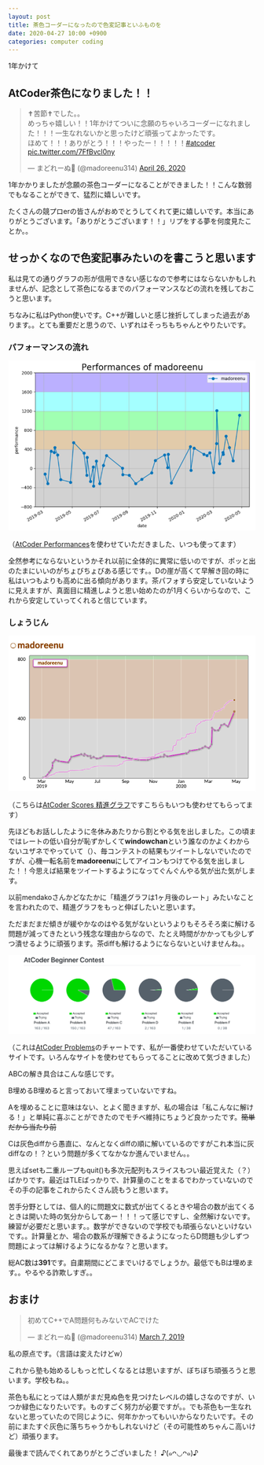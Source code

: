 ```yaml
---
layout: post
title: 茶色コーダーになったので色変記事といふものを
date: 2020-04-27 10:00 +0900
categories: computer coding
---
```

1年かけて

## AtCoder茶色になりました！！

<blockquote class="twitter-tweet"><p lang="ja" dir="ltr">✝️苦節✝️でした。。<br>めっちゃ嬉しい！！1年かけてついに念願のちゃいろコーダーになれました！！！一生なれないかと思ったけど頑張ってよかったです。<br>ほめて！！！ありがとう！！！やったー！！！！！<a href="https://twitter.com/hashtag/atcoder?src=hash&amp;ref_src=twsrc%5Etfw">#atcoder</a> <a href="https://t.co/7FfBvcl0ny">pic.twitter.com/7FfBvcl0ny</a></p>&mdash; まどれーぬ🍫 (@madoreenu314) <a href="https://twitter.com/madoreenu314/status/1254409668304105473?ref_src=twsrc%5Etfw">April 26, 2020</a></blockquote> <script async src="https://platform.twitter.com/widgets.js" charset="utf-8"></script>

1年かかりましたが念願の茶色コーダーになることができました！！こんな数弱でもなることができて、猛烈に嬉しいです。

たくさんの競プロerの皆さんがおめでとうしてくれて更に嬉しいです。本当にありがとうございます。「ありがとうございます！！」リプをする夢を何度見たことか。。

## せっかくなので色変記事みたいのを書こうと思います

私は見ての通りグラフの形が信用できない感じなので参考にはならないかもしれませんが、記念として茶色になるまでのパフォーマンスなどの流れを残しておこうと思います。

ちなみに私はPython使いです。C++が難しいと感じ挫折してしまった過去があります。。とても重要だと思うので、いずれはそっちもちゃんとやりたいです。

### パフォーマンスの流れ

![パフォ](/assets/performances.png)

（[AtCoder Performances](https://atcoderapps.herokuapp.com/atcoderperformances/)を使わせていただきました、いつも使ってます）

全然参考にならないというかそれ以前に全体的に異常に低いのですが、ポッと出のたまにいいのがちょびちょびある感じです。。Dの崖が高くて早解き回の時に私はいつもよりも高めに出る傾向があります。茶パフォすら安定していないように見えますが、真面目に精進しようと思い始めたのが1月くらいからなので、これから安定していってくれると信じています。

### しょうじん

![精進](/assets/shojin.png)

（こちらは[AtCoder Scores 精進グラフ](http://atcoder-scores.herokuapp.com/graph?user=)ですこちらもいつも使わせてもらってます）

先ほどもお話ししたように冬休みあたりから割とやる気を出しました。この頃まではレートの低い自分が恥ずかしくて**windowchan**という誰なのかよくわからないユザネでやっていて（）、毎コンテストの結果もツイートしないでいたのですが、心機一転名前を**madoreenu**にしてアイコンもつけてやる気を出しました！！今思えば結果をツイートするようになってぐんぐんやる気が出た気がします。

以前mendakoさんかどなたかに「精進グラフは1ヶ月後のレート」みたいなことを言われたので、精進グラフをもっと伸ばしたいと思います。

ただまだまだ傾きが緩やかなのはやる気がないというよりもそろそろ楽に解ける問題が減ってきたという残念な理由からなので、たとえ時間がかかっても少しずつ潰せるように頑張ります。茶diffも解けるようにならないといけませんね。。

![ABC埋め](/assets/abcume.png)

（これは[AtCoder Problems](https://kenkoooo.com/atcoder/#/table/)のチャートです、私が一番使わせていただいているサイトです。いろんなサイトを使わせてもらってることに改めて気づきました）

ABCの解き具合はこんな感じです。

B埋めるB埋めると言っておいて埋まっていないですね。

Aを埋めることに意味はない、とよく聞きますが、私の場合は「私こんなに解ける！」と単純に喜ぶことができたのでモチベ維持にちょうど良かったです。~~簡単だから当たり前~~

Cは灰色diffから愚直に、なんとなくdiffの順に解いているのですがこれ本当に灰diffなの！？という問題が多くてなかなか進んでいません。。

思えばsetも二重ループもquit()も多次元配列もスライスもつい最近覚えた（？）ばかりです。最近はTLEばっかりで、計算量のことをまるでわかっていないのでその手の記事をこれからたくさん読もうと思います。

苦手分野としては、個人的に問題文に数式が出てくるときや場合の数が出てくるときは開いた時の気分からしてあー！！！って感じですし、全然解けないです。練習が必要だと思います。。数学ができないので学校でも頑張らないといけないです。。計算量とか、場合の数系が理解できるようになったらD問題も少しずつ問題によっては解けるようになるかな？と思います。

総AC数は**391**です。自粛期間にどこまでいけるでしょうか。最低でもBは埋めます。。やるやる詐欺しすぎ。。

## おまけ

<blockquote class="twitter-tweet"><p lang="ja" dir="ltr">初めてC++でA問題何もみないでACでけた</p>&mdash; まどれーぬ🍫 (@madoreenu314) <a href="https://twitter.com/madoreenu314/status/1103647998028857344?ref_src=twsrc%5Etfw">March 7, 2019</a></blockquote> <script async src="https://platform.twitter.com/widgets.js" charset="utf-8"></script>

私の原点です。（言語は変えたけどw）

これから塾も始めるしもっと忙しくなるとは思いますが、ぼちぼち頑張ろうと思います。学校もね。。

茶色も私にとっては人類がまだ見ぬ色を見つけたレベルの嬉しさなのですが、いつか緑色になりたいです。ものすごく努力が必要ですが。。でも茶色も一生なれないと思っていたので同じように、何年かかってもいいからなりたいです。その前にまたすぐ灰色に落ちちゃうかもしれないけど（その可能性めちゃんこ高いけど）頑張ります。

最後まで読んでくれてありがとうございました！ ♪(๑ᴖ◡ᴖ๑)♪
